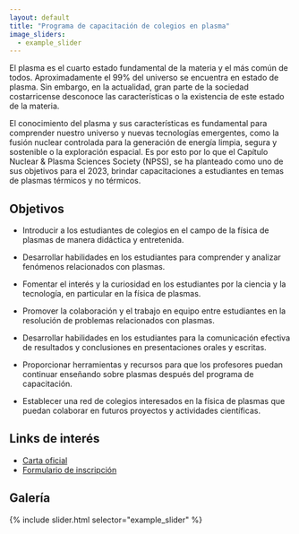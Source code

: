 ```yaml
---
layout: default
title: "Programa de capacitación de colegios en plasma"
image_sliders:
  - example_slider
---
```

El plasma es el cuarto estado fundamental de la materia y el más común de todos. Aproximadamente el
99% del universo se encuentra en estado de plasma. Sin embargo, en la actualidad, gran parte de la
sociedad costarricense desconoce las características o la existencia de este estado de la materia.

El conocimiento del plasma y sus características es fundamental para comprender nuestro universo y
nuevas tecnologías emergentes, como la fusión nuclear controlada para la generación de energía limpia,
segura y sostenible o la exploración espacial. Es por esto por lo que el Capítulo Nuclear & Plasma
Sciences Society (NPSS), se ha planteado como uno de sus objetivos para el 2023, brindar
capacitaciones a estudiantes en temas de plasmas térmicos y no térmicos.

## Objetivos
- Introducir a los estudiantes de colegios en el campo de la física de plasmas de manera didáctica y entretenida.

- Desarrollar habilidades en los estudiantes para comprender y analizar fenómenos relacionados con plasmas.

- Fomentar el interés y la curiosidad en los estudiantes por la ciencia y la tecnología, en particular en la física de plasmas.

- Promover la colaboración y el trabajo en equipo entre estudiantes en la resolución de problemas relacionados con plasmas.

- Desarrollar habilidades en los estudiantes para la comunicación efectiva de resultados y conclusiones en presentaciones orales y escritas.

- Proporcionar herramientas y recursos para que los profesores puedan continuar enseñando sobre plasmas después del programa de capacitación.

- Establecer una red de colegios interesados en la física de plasmas que puedan colaborar en futuros proyectos y actividades científicas.

## Links de interés
- [Carta oficial](/assets/pdfs/Proyecto%20de%20divulgaci%C3%B3n%20cientifica%20NPSS-ITCR-IEEE-F.pdf)
- [Formulario de inscripción](https://ieee.surveysparrow.com/s/solicitud-de-charlas/tt-98UbXsRdPfYf5w1YpnsXL5)
  
## Galería
{% include slider.html selector="example_slider" %}